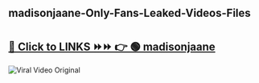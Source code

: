 
 ## madisonjaane-Only-Fans-Leaked-Videos-Files

# <h2><a href="https://mediaupload.pro?madisonjaane">🔗 Click to LINKS ⏩⏩ 👉 🟢 madisonjaane </a></h2>

<a href="https://mediaupload.pro?madisonjaane" rel="nofollow" data-target="animated-image.originalLink"><img src="https://i.ibb.co.com/xMMVF88/686577567.gif" alt="Viral Video Original" style="max-width: 100%; display: inline-block;" data-target="animated-image.originalImage"></a>